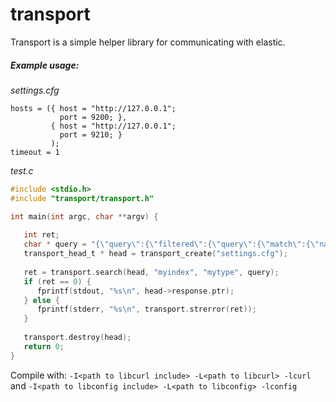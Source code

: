 # transport

Transport is a simple helper library for communicating with elastic.

##### Example usage:
*settings.cfg*
```
hosts = ({ host = "http://127.0.0.1";
           port = 9200; },
         { host = "http://127.0.0.1";
           port = 9210; }
         );
timeout = 1
```

*test.c*
```c
#include <stdio.h>
#include "transport/transport.h"

int main(int argc, char **argv) {
  
   int ret;
   char * query = "{\"query\":{\"filtered\":{\"query\":{\"match\":{\"name\":\"needle\"}}}}}";
   transport_head_t * head = transport_create("settings.cfg");
  
   ret = transport.search(head, "myindex", "mytype", query);
   if (ret == 0) {
      fprintf(stdout, "%s\n", head->response.ptr);
   } else {
      fprintf(stderr, "%s\n", transport.strerror(ret));
   }
   
   transport.destroy(head);
   return 0;
}
```

Compile with: `-I<path to libcurl include> -L<path to libcurl> -lcurl` and `-I<path to libconfig include> -L<path to libconfig> -lconfig`
